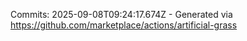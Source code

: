 Commits: 2025-09-08T09:24:17.674Z - Generated via https://github.com/marketplace/actions/artificial-grass
<br>
